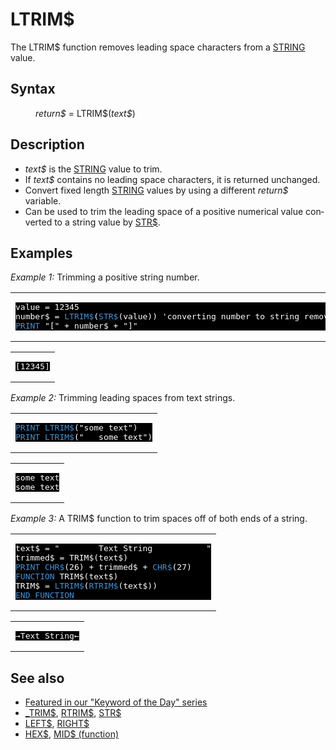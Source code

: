 <style>pre.codeide, pre.outputfixed, .outputcrt0 { background-color: #000 !important; color: #FFF !important; }</style><!DOCTYPE html>
<html class="client-nojs" dir="ltr" lang="en">
<head>
<title>LTRIM$ - QB64 Phoenix Edition Wiki</title>
</head>
<body class="mediawiki ltr sitedir-ltr mw-hide-empty-elt ns-0 ns-subject page-LTRIM rootpage-LTRIM skin-vector action-view skin-vector-legacy vector-feature-language-in-header-enabled vector-feature-language-in-main-page-header-disabled vector-feature-language-alert-in-sidebar-disabled vector-feature-sticky-header-disabled vector-feature-sticky-header-edit-disabled vector-feature-table-of-contents-disabled vector-feature-visual-enhancement-next-disabled">
<div class="mw-body" id="content" role="main">
<a id="top"></a>
<h1 class="firstHeading mw-first-heading" id="firstHeading"><span class="mw-page-title-main">LTRIM$</span></h1>
<div class="vector-body" id="bodyContent">
<div class="mw-body-content mw-content-ltr" dir="ltr" id="mw-content-text" lang="en"><div class="mw-parser-output"><p>The <a class="mw-selflink selflink">LTRIM$</a> function removes leading space characters from a <a href="STRING" title="STRING">STRING</a> value.
</p>
<h2><span class="mw-headline" id="Syntax">Syntax</span></h2>
<dl><dd><i>return$</i> = <a class="mw-selflink selflink">LTRIM$</a>(<i>text$</i>)</dd></dl>
<p>
</p>
<h2><span class="mw-headline" id="Description">Description</span></h2>
<ul><li><i>text$</i> is the <a href="STRING" title="STRING">STRING</a> value to trim.</li>
<li>If <i>text$</i> contains no leading space characters, it is returned unchanged.</li>
<li>Convert fixed length <a href="STRING" title="STRING">STRING</a> values by using a different <i>return$</i> variable.</li>
<li>Can be used to trim the leading space of a positive numerical value converted to a string value by <a href="STR$" title="STR$">STR$</a>.</li></ul>
<p>
</p>
<h2><span class="mw-headline" id="Examples">Examples</span></h2>
<p><i>Example 1:</i> Trimming a positive string number.
</p>
<table cellpadding="15px" width="100%">
<tbody><tr>
<td><pre class="codeide">value = 12345
number$ = <a class="mw-selflink selflink"><span style="color:#4593D8;">LTRIM$</span></a>(<a href="STR$" title="STR$"><span style="color:#4593D8;">STR$</span></a>(value)) 'converting number to string removes right PRINT space
<a href="PRINT" title="PRINT"><span style="color:#4593D8;">PRINT</span></a> "[" + number$ + "]"
</pre>
</td></tr></tbody></table>
<table cellpadding="15px" width="100%">
<tbody><tr>
<td><pre class="outputcrt0">[12345]
</pre>
</td></tr></tbody></table>
<p>
<i>Example 2:</i> Trimming leading spaces from text strings.
</p>
<table cellpadding="15px" width="100%">
<tbody><tr>
<td><pre class="codeide"><a href="PRINT" title="PRINT"><span style="color:#4593D8;">PRINT</span></a> <a class="mw-selflink selflink"><span style="color:#4593D8;">LTRIM$</span></a>("some text")
<a href="PRINT" title="PRINT"><span style="color:#4593D8;">PRINT</span></a> <a class="mw-selflink selflink"><span style="color:#4593D8;">LTRIM$</span></a>("   some text")
</pre>
</td></tr></tbody></table>
<table cellpadding="15px" width="100%">
<tbody><tr>
<td><pre class="outputcrt0">some text
some text
</pre>
</td></tr></tbody></table>
<p>
<i>Example 3:</i> A TRIM$ function to trim spaces off of both ends of a string.
</p>
<table cellpadding="15px" width="100%">
<tbody><tr>
<td><pre class="codeide">text$ = "        Text String           "
trimmed$ = TRIM$(text$)
<a href="PRINT" title="PRINT"><span style="color:#4593D8;">PRINT</span></a> <a href="CHR$" title="CHR$"><span style="color:#4593D8;">CHR$</span></a>(26) + trimmed$ + <a href="CHR$" title="CHR$"><span style="color:#4593D8;">CHR$</span></a>(27)
<a href="FUNCTION" title="FUNCTION"><span style="color:#4593D8;">FUNCTION</span></a> TRIM$(text$)
TRIM$ = <a class="mw-selflink selflink"><span style="color:#4593D8;">LTRIM$</span></a>(<a href="RTRIM$" title="RTRIM$"><span style="color:#4593D8;">RTRIM$</span></a>(text$))
<a class="mw-redirect" href="END_FUNCTION" title="END FUNCTION"><span style="color:#4593D8;">END FUNCTION</span></a>
</pre>
</td></tr></tbody></table>
<table cellpadding="15px" width="100%">
<tbody><tr>
<td><pre class="outputcrt0">→Text String←
</pre>
</td></tr></tbody></table>
<p>
</p>
<h2><span class="mw-headline" id="See_also">See also</span></h2>
<ul><li><a class="external text" href="https://qb64phoenix.com/forum/showthread.php?tid=1246" rel="nofollow">Featured in our "Keyword of the Day" series</a></li>
<li><a href="TRIM$" title="TRIM$">_TRIM$</a>, <a href="RTRIM$" title="RTRIM$">RTRIM$</a>, <a href="STR$" title="STR$">STR$</a></li>
<li><a href="LEFT$" title="LEFT$">LEFT$</a>, <a href="RIGHT$" title="RIGHT$">RIGHT$</a></li>
<li><a href="HEX$" title="HEX$">HEX$</a>, <a href="MID$_(function)" title="MID$ (function)">MID$ (function)</a></li></ul>
<p>
</p>
<!-- 
NewPP limit report
Cached time: 20240715061340
Cache expiry: 86400
Reduced expiry: false
Complications: [show‐toc]
CPU time usage: 0.028 seconds
Real time usage: 0.045 seconds
Preprocessor visited node count: 155/1000000
Post‐expand include size: 1786/2097152 bytes
Template argument size: 193/2097152 bytes
Highest expansion depth: 3/100
Expensive parser function count: 0/100
Unstrip recursion depth: 0/20
Unstrip post‐expand size: 0/5000000 bytes
-->
<!--
Transclusion expansion time report (%,ms,calls,template)
100.00%   24.549      1 -total
 23.79%    5.841     14 Template:Cl
  7.98%    1.959      1 Template:PageNavigation
  7.60%    1.865      1 Template:PageSeeAlso
  7.47%    1.834      1 Template:PageSyntax
  7.07%    1.735      3 Template:CodeEnd
  6.92%    1.699      3 Template:CodeStart
  6.55%    1.607      5 Template:Parameter
  6.13%    1.504      1 Template:PageExamples
  6.00%    1.473      3 Template:OutputStart
-->
<!-- Saved in parser cache with key qb64pnix_mw19894-mwmb_:pcache:idhash:518-0!canonical and timestamp 20240715061340 and revision id 8910.
 -->
</div>
</div>
</div>
</div>
</body>
</html>